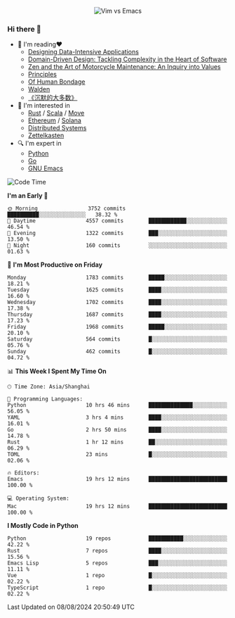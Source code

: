 <p align="center">
    <img src="https://gist.githubusercontent.com/coldnight/e696baffb094e71c96cb302118878eae/raw/40ea5053a6f66cc65f90f437e4173497da225958/banner.gif" alt="Vim vs Emacs" />
</p>

### Hi there 👋

- 📖 I'm reading❤️
    + [Designing Data-Intensive Applications](https://www.oreilly.com/library/view/designing-data-intensive-applications/9781491903063/)
    + [Domain-Driven Design: Tackling Complexity in the Heart of Software](https://www.dddcommunity.org/book/evans_2003/)
    + [Zen and the Art of Motorcycle Maintenance: An Inquiry into Values](https://en.wikipedia.org/wiki/Zen_and_the_Art_of_Motorcycle_Maintenance)
    + [Principles](https://www.principles.com/)
    + [Of Human Bondage](https://en.wikipedia.org/wiki/Of_Human_Bondage)
    + [Walden](https://en.wikipedia.org/wiki/Walden)
    + [《沉默的大多数》](https://en.wikipedia.org/wiki/Silent_majority)
- 🌱 I'm interested in
    + [Rust](https://www.rust-lang.org/) / [Scala](https://www.scala-lang.org/) / [Move](https://github.com/move-language/move/)
    + [Ethereum](https://ethereum.org/en/) / [Solana](https://solana.com/)
	+ [Distributed Systems](https://www.linuxzen.com/notes/topics/20200320174417_%E5%88%86%E5%B8%83%E5%BC%8F/)
	+ [Zettelkasten](https://www.linuxzen.com/notes/notes/20220120080920-slip_box/)
- 🔍 I'm expert in
    + [Python](https://www.python.org/)
    + [Go](https://go.dev/)
    + [GNU Emacs](https://www.gnu.org/software/emacs/)

<!--START_SECTION:waka-->
![Code Time](http://img.shields.io/badge/Code%20Time-3%2C095%20hrs%2048%20mins-blue)

**I'm an Early 🐤** 

```text
🌞 Morning                3752 commits        ██████████░░░░░░░░░░░░░░░   38.32 % 
🌆 Daytime                4557 commits        ████████████░░░░░░░░░░░░░   46.54 % 
🌃 Evening                1322 commits        ███░░░░░░░░░░░░░░░░░░░░░░   13.50 % 
🌙 Night                  160 commits         ░░░░░░░░░░░░░░░░░░░░░░░░░   01.63 % 
```
📅 **I'm Most Productive on Friday** 

```text
Monday                   1783 commits        █████░░░░░░░░░░░░░░░░░░░░   18.21 % 
Tuesday                  1625 commits        ████░░░░░░░░░░░░░░░░░░░░░   16.60 % 
Wednesday                1702 commits        ████░░░░░░░░░░░░░░░░░░░░░   17.38 % 
Thursday                 1687 commits        ████░░░░░░░░░░░░░░░░░░░░░   17.23 % 
Friday                   1968 commits        █████░░░░░░░░░░░░░░░░░░░░   20.10 % 
Saturday                 564 commits         █░░░░░░░░░░░░░░░░░░░░░░░░   05.76 % 
Sunday                   462 commits         █░░░░░░░░░░░░░░░░░░░░░░░░   04.72 % 
```


📊 **This Week I Spent My Time On** 

```text
🕑︎ Time Zone: Asia/Shanghai

💬 Programming Languages: 
Python                   10 hrs 46 mins      ██████████████░░░░░░░░░░░   56.05 % 
YAML                     3 hrs 4 mins        ████░░░░░░░░░░░░░░░░░░░░░   16.01 % 
Go                       2 hrs 50 mins       ████░░░░░░░░░░░░░░░░░░░░░   14.78 % 
Rust                     1 hr 12 mins        ██░░░░░░░░░░░░░░░░░░░░░░░   06.29 % 
TOML                     23 mins             █░░░░░░░░░░░░░░░░░░░░░░░░   02.06 % 

🔥 Editors: 
Emacs                    19 hrs 12 mins      █████████████████████████   100.00 % 

💻 Operating System: 
Mac                      19 hrs 12 mins      █████████████████████████   100.00 % 
```

**I Mostly Code in Python** 

```text
Python                   19 repos            ███████████░░░░░░░░░░░░░░   42.22 % 
Rust                     7 repos             ████░░░░░░░░░░░░░░░░░░░░░   15.56 % 
Emacs Lisp               5 repos             ███░░░░░░░░░░░░░░░░░░░░░░   11.11 % 
Vue                      1 repo              █░░░░░░░░░░░░░░░░░░░░░░░░   02.22 % 
TypeScript               1 repo              █░░░░░░░░░░░░░░░░░░░░░░░░   02.22 % 
```




 Last Updated on 08/08/2024 20:50:49 UTC
<!--END_SECTION:waka-->
